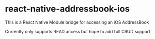 # react-native-addressbook-ios

This is a React Native Module bridge for accessing an iOS AddressBook

Currently only supports READ access but hope to add full CRUD support

